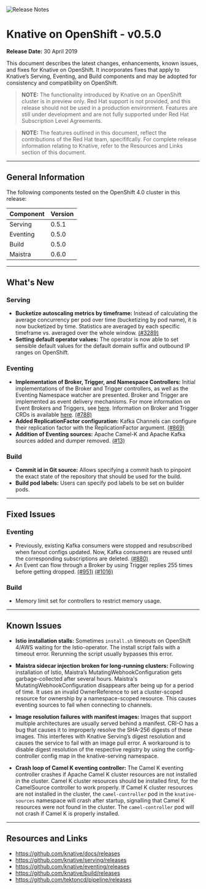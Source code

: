 ![Release Notes](https://github.com/openshift-knative/docs/blob/master/images/release-notes-banner.png)

# Knative on OpenShift - v0.5.0 

**Release Date:** 30 April 2019

This document describes the latest changes, enhancements, known issues, and fixes for Knative on OpenShift. It incorporates fixes that apply to Knative’s Serving, Eventing, and Build components and may be adopted for consistency and compatibility on OpenShift.

>**NOTE:** The functionality introduced by Knative on an OpenShift cluster is in preview only. Red Hat support is not provided, and this release should not be used in a production environment. Features are still under development and are not fully supported under Red Hat Subscription Level Agreements.

>**NOTE:** The features outlined in this document, reflect the contributions of the Red Hat team, specififcally. For complete release information relating to Knative, refer to the Resources and Links section of this document. 
-------------

## General Information
The following components tested on the OpenShift 4.0 cluster in this release:

|Component|Version
|---------|-------|
|Serving|0.5.1|
|Eventing|0.5.0|
|Build|0.5.0|
|Maistra|0.6.0|
----------------

## What's New
### Serving
- **Bucketize autoscaling metrics by timeframe:** Instead of calculating the average concurrency per pod over time (bucketizing by pod name), it is now bucketized by time. Statistics are averaged by each specific timeframe vs. averaged over the whole window. [(#3289)](https://github.com/knative/serving/pull/3289)
- **Setting default operator values:** The operator is now able to set sensible default values for the default domain suffix and outbound IP ranges on OpenShift.


### Eventing
- **Implementation of Broker, Trigger, and Namespace Controllers:** Initial implementations of the Broker and Trigger controllers, as well as the Eventing Namespace watcher are presented. Broker and Trigger are implemented as event delivery mechanisms. For more information on Event Brokers and Triggers, see [here](https://github.com/knative/docs/tree/master/docs/eventing#event-brokers-and-triggers). Information on Broker and Trigger CRDs is available [here](https://github.com/knative/eventing/tree/master/docs/broker). [(#788)](https://github.com/knative/eventing/pull/788)
- **Added ReplicationFactor configuration:** Kafka Channels can configure their replication factor with the ReplicationFactor argument. [(#869)](https://github.com/knative/eventing/pull/869)
- **Addition of Eventing sources:** Apache Camel-K and Apache Kafka sources added and dumper removed. [(#13)](https://github.com/openshift/knative-eventing-sources/pull/13)

### Build
- **Commit id in Git source:** Allows specifying a commit hash to pinpoint the exact state of the repository that should be used for the build.
- **Build pod labels:** Users can specify pod labels to be set on builder pods.

-------------

## Fixed Issues

### Eventing
- Previously, existing Kafka consumers were stopped and resubscribed when fanout configs updated. Now, Kafka consumers are reused until the corresponding subscriptions are deleted. [(#880)](https://github.com/knative/eventing/pull/880)
- An Event can flow through a Broker by using Trigger replies 255 times before getting dropped. [(#951)](https://github.com/knative/eventing/pull/951)  [(#1016)](https://github.com/knative/eventing/pull/1016)

### Build
- Memory limit set for controllers to restrict memory usage.
-------------

## Known Issues
- **Istio installation stalls:** Sometimes `install.sh` timeouts on OpenShift 4/AWS waiting for the Istio-operator. The install script fails with a timeout error. Rerunning the script usually bypasses this error. 

- **Maistra sidecar injection broken for long-running clusters:** Following installation of Istio, Maistra’s MutatingWebhookConfiguration gets garbage-collected after several hours. Maistra's MutatingWebhookConfiguration disappears after being up for a period of time. It uses an invalid OwnerReference to set a cluster-scoped resource for ownership by a namespace-scoped resource. This causes eventing sources to fail when connecting to channels. 

- **Image resolution failures with manifest images:** Images that support multiple architectures are usually served behind a manifest. CRI-O has a bug that causes it to improperly resolve the SHA-256 digests of these images. This interferes with Knative Serving’s digest resolution and causes the service to fail with an image pull error. A workaround is to disable digest resolution of the respective registry by using the config-controller config map in the knative-serving namespace.

- **Crash loop of Camel K eventing controller:** The Camel K eventing controller crashes if Apache Camel K cluster resources are not installed in the cluster. Camel K cluster resources should be installed first, for the CamelSource controller to work properly. If Camel K cluster resources are not installed in the cluster, the `camel-controller` pod in the `knative-sources` namespace will crash after startup, signalling that Camel K resources were not found in the cluster. The `camel-controller` pod will not crash if Camel K is properly installed. 
-------------

## Resources and Links

- https://github.com/knative/docs/releases
- https://github.com/knative/serving/releases
- https://github.com/knative/eventing/releases
- https://github.com/knative/build/releases
- https://github.com/tektoncd/pipeline/releases
